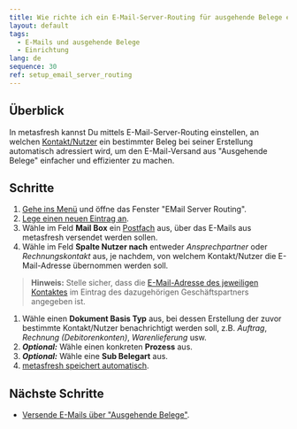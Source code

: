 ```yaml
---
title: Wie richte ich ein E-Mail-Server-Routing für ausgehende Belege ein?
layout: default
tags:
  - E-Mails und ausgehende Belege
  - Einrichtung
lang: de
sequence: 30
ref: setup_email_server_routing
---
```


## Überblick
In metasfresh kannst Du mittels E-Mail-Server-Routing einstellen, an welchen [Kontakt/Nutzer](GPartner_Nutzer_hinzufuegen) ein bestimmter Beleg bei seiner Erstellung automatisch adressiert wird, um den E-Mail-Versand aus "Ausgehende Belege" einfacher und effizienter zu machen.

## Schritte
1. [Gehe ins Menü](Menu) und öffne das Fenster "EMail Server Routing".
1. [Lege einen neuen Eintrag an](Neuer_Datensatz_Fenster_Webui).
1. Wähle im Feld **Mail Box** ein [Postfach](Ausgehende_Belege_Mail_Server_einrichten) aus, über das E-Mails aus metasfresh versendet werden sollen.
1. Wähle im Feld **Spalte Nutzer nach** entweder *Ansprechpartner* oder *Rechnungskontakt* aus, je nachdem, von welchem Kontakt/Nutzer die E-Mail-Adresse übernommen werden soll.
 >**Hinweis:** Stelle sicher, dass die [E-Mail-Adresse des jeweiligen Kontaktes](GPartner_Nutzer_hinzufuegen) im Eintrag des dazugehörigen Geschäftspartners angegeben ist.

1. Wähle einen **Dokument Basis Typ** aus, bei dessen Erstellung der zuvor bestimmte Kontakt/Nutzer benachrichtigt werden soll, z.B. *Auftrag*, *Rechnung (Debitorenkonten)*, *Warenlieferung* usw.
1. ***Optional:*** Wähle einen konkreten **Prozess** aus.
1. ***Optional:*** Wähle eine **Sub Belegart** aus.
1. [metasfresh speichert automatisch](Speicheranzeige).

## Nächste Schritte
- [Versende E-Mails über "Ausgehende Belege"](Email_senden_ausgehende_Belege).

